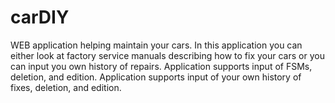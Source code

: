 # carDIY
WEB application helping maintain your cars.
In this application you can either look at factory service manuals describing how to fix your cars or you can input you own history of repairs. 
Application supports input of FSMs, deletion, and edition. 
Application supports input of your own history of fixes, deletion, and edition.
